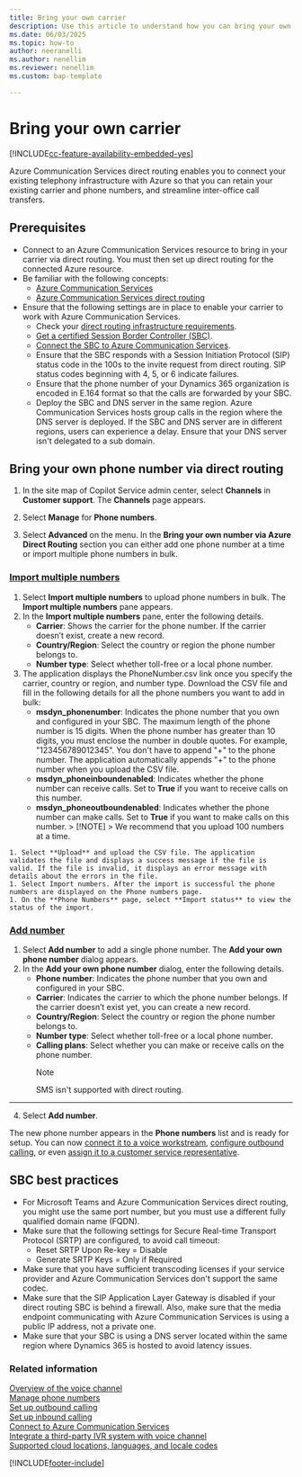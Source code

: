 ```yaml
---
title: Bring your own carrier
description: Use this article to understand how you can bring your own carrier to Dynamics 365 via Azure Direct Routing.
ms.date: 06/03/2025
ms.topic: how-to
author: neeranelli
ms.author: nenellim
ms.reviewer: nenellim
ms.custom: bap-template

---
```


# Bring your own carrier

[!INCLUDE[cc-feature-availability-embedded-yes](../../includes/cc-feature-availability-embedded-yes.md)]

Azure Communication Services direct routing enables you to connect your existing telephony infrastructure with Azure so that you can retain your existing carrier and phone numbers, and streamline inter-office call transfers.

## Prerequisites

- Connect to an Azure Communication Services resource to bring in your carrier via direct routing. You must then set up direct routing for the connected Azure resource.
- Be familiar with the following concepts:
  - [Azure Communication Services](/azure/communication-services/overview)
  - [Azure Communication Services direct routing](/azure/communication-services/concepts/telephony/telephony-concept#azure-direct-routing)
- Ensure that the following settings are in place to enable your carrier to work with Azure Communication Services.
  - Check your [direct routing infrastructure requirements](/azure/communication-services/concepts/telephony/direct-routing-infrastructure).
  - [Get a certified Session Border Controller (SBC)](/azure/communication-services/concepts/telephony/certified-session-border-controllers).
  - [Connect the SBC to Azure Communication Services](/azure/communication-services/concepts/telephony/direct-routing-provisioning).
  - Ensure that the SBC responds with a Session Initiation Protocol (SIP) status code in the 100s to the invite request from direct routing. SIP status codes beginning with 4, 5, or 6 indicate failures.
  - Ensure that the phone number of your Dynamics 365 organization is encoded in E.164 format so that the calls are  forwarded by your SBC.
  - Deploy the SBC and DNS server in the same region. Azure Communication Services hosts group calls in the region where the DNS server is deployed. If the SBC and DNS server are in different regions, users can experience a delay. Ensure that your DNS server isn't delegated to a sub domain.

## Bring your own phone number via direct routing

1. In the site map of Copilot Service admin center, select **Channels** in **Customer support**. The **Channels** page appears.
    
1. Select **Manage** for **Phone numbers**.

1. Select **Advanced** on the menu. In the **Bring your own number via Azure Direct Routing** section you can either add one phone number at a time or import multiple phone numbers in bulk. 

  ### [Import multiple numbers](#tab/importmultiplenumbers)
  
   1. Select **Import multiple numbers** to upload phone numbers in bulk. The **Import multiple numbers** pane appears.
   1. In the **Import multiple numbers** pane, enter the following details.
      - **Carrier**: Shows the carrier for the phone number. If the carrier doesn’t exist, create a new record.
      - **Country/Region**: Select the country or region the phone number belongs to.
      - **Number type**: Select whether toll-free or a local phone number.  
   1. The application displays the PhoneNumber.csv link once you specify the carrier, country or region, and number type. Download the CSV file and fill in the following details for all the phone numbers you want to add in bulk:
      - **msdyn_phonenumber**: Indicates the phone number that you own and configured in your SBC. The maximum length of the phone number is 15 digits. When the phone number has greater than 10 digits, you must enclose the number in double quotes. For example, "123456789012345". You don't have to append "+" to the phone number. The application automatically appends "+" to the phone number when you upload the CSV file.
      - **msdyn_phoneinboundenabled**: Indicates whether the phone number can receive calls. Set to **True** if you want to receive calls on this number.
      - **msdyn_phoneoutboundenabled**: Indicates whether the phone number can make calls. Set to **True** if you want to make calls on this number.
    > [!NOTE]
    > We recommend that you upload 100 numbers at a time. 

    1. Select **Upload** and upload the CSV file. The application validates the file and displays a success message if the file is valid. If the file is invalid, it displays an error message with details about the errors in the file.
    1. Select Import numbers. After the import is successful the phone numbers are displayed on the Phone numbers page.
    1. On the **Phone Numbers** page, select **Import status** to view the status of the import. 
  
  ### [Add number](#tab/addnumber)
   1. Select **Add number** to add a single phone number. The **Add your own phone number** dialog appears.
   1. In the **Add your own phone number** dialog, enter the following details.
      - **Phone number**: Indicates the phone number that you own and configured in your SBC. 
      - **Carrier**: Indicates the carrier to which the phone number belongs. If the carrier doesn’t exist yet, you can create a new record.
      - **Country/Region**: Select the country or region the phone number belongs to.
      - **Number type**: Select whether toll-free or a local phone number.
      - **Calling plans**: Select whether you can make or receive calls on the phone number.
         > [!Note]
         > SMS isn't supported with direct routing.

  ---

4. Select **Add number**.

The new phone number appears in the **Phone numbers** list and is ready for setup. You can now [connect it to a voice workstream](voice-channel-inbound-calling.md), [configure outbound calling](voice-channel-outbound-calling.md#configure-phone-numbers-for-outbound-calling), or even [assign it to a customer service representative](voice-channel-outbound-calling.md#assign-personal-phone-numbers-to-representatives).

## SBC best practices

-	For Microsoft Teams and Azure Communication Services direct routing, you might use the same port number, but you must use a different fully qualified domain name (FQDN).
- Make sure that the following settings for Secure Real-time Transport Protocol (SRTP) are configured, to avoid call timeout:
  - Reset SRTP Upon Re-key = Disable
  - Generate SRTP Keys = Only if Required
- Make sure that you have sufficient transcoding licenses if your service provider and Azure Communication Services don't support the same codec.
- Make sure that the SIP Application Layer Gateway is disabled if your direct routing SBC is behind a firewall. Also, make sure that the media endpoint communicating with Azure Communication Services is using a public IP address, not a private one.
- Make sure that your SBC is using a DNS server located within the same region where Dynamics 365 is hosted to avoid latency issues.
  
### Related information

[Overview of the voice channel](voice-channel.md)  
[Manage phone numbers](voice-channel-manage-phone-numbers.md)  
[Set up outbound calling](voice-channel-outbound-calling.md)  
[Set up inbound calling](voice-channel-inbound-calling.md)  
[Connect to Azure Communication Services](voice-channel-acs-resource.md)  
[Integrate a third-party IVR system with voice channel](voice-channel-contextual-transfer-external-ivr.md)  
[Supported cloud locations, languages, and locale codes](voice-channel-region-availability.md)  

[!INCLUDE[footer-include](../../includes/footer-banner.md)]
